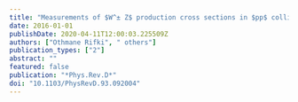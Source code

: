 ```yaml
---
title: "Measurements of $W^± Z$ production cross sections in $pp$ collisions at $sqrts = 8$ TeV with the ATLAS detector and limits on anomalous gauge boson self-couplings"
date: 2016-01-01
publishDate: 2020-04-11T12:00:03.225509Z
authors: ["Othmane Rifki", " others"]
publication_types: ["2"]
abstract: ""
featured: false
publication: "*Phys.Rev.D*"
doi: "10.1103/PhysRevD.93.092004"
---
```


